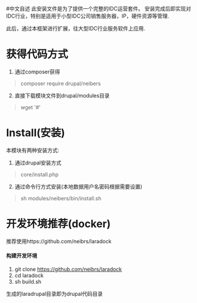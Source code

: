 #中文自述
此安装文件是为了提供一个完整的IDC运营套件。
安装完成后即实现对IDC行业，特别是适用于小型IDC公司销售服务器，IP，硬件资源等管理.

此后，通过本框架进行扩展，往大型IDC行业服务软件上应用.

# 获得代码方式
1. 通过composer获得
  > composer require drupal/neibers
2. 直接下载模块文件到drupal/modules目录
  > wget '#'
# Install(安装)
本模块有两种安装方式:
1. 通过drupal安装方式
> core/install.php
2. 通过命令行方式安装(本地数据用户名密码根据需要设置)
> sh modules/neibers/bin/install.sh

# 开发环境推荐(docker)
推荐使用https://github.com/neibrs/laradock

#### 构建开发环境
1. git clone https://github.com/neibrs/laradock
2. cd laradock
3. sh build.sh

生成的laradrupal目录即为drupal代码目录